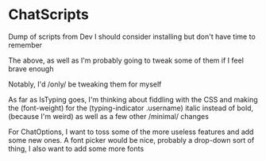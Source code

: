 # ChatScripts
Dump of scripts from Dev I should consider installing but don't have time to remember

The above, as well as I'm probably going to tweak some of them if I feel brave enough

Notably, I'd /only/ be tweaking them for myself

As far as IsTyping goes, I'm thinking about fiddling with the CSS and making the (font-weight) for the (typing-indicator .username) italic instead of bold, (because I'm weird) as well as a few other /minimal/ changes

For ChatOptions, I want to toss some of the more useless features and add some new ones. A font picker would be nice, probably a drop-down sort of thing, I also want to add some more fonts

